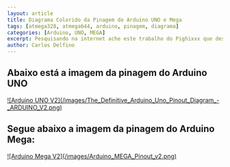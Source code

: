 ```yaml
---
layout: article
title: Diagrama Colorido da Pinagem do Arduino UNO e Mega
tags: [atmega328, atmega644, arduino, pinagem, diagrama]
categories: [Arduino, UNO, MEGA]
excerpt: Pesquisando na internet ache este trabalho do Pighixxx que desenhou de forma bastante rica a pinagem completa do Arduino UNO e MEGA
author: Carlos Delfino
---
```

## Abaixo está a imagem da pinagem do Arduino UNO

<a href="http://www.pighixxx.com/downloads/the-definitive-arduino-pinout-diagram/">
![Arduino UNO V2](/images/The_Definitive_Arduino_Uno_Pinout_Diagram_-_ARDUINO_V2.png)</a>

## Segue abaixo a imagem da pinagem do Arduino Mega:

<a href="http://www.pighixxx.com/2013/03/arduino-mega-pinout-v2/">
![Arduino Mega V2](/images/Arduino_MEGA_Pinout_v2.png)</a>

